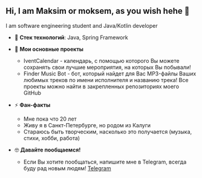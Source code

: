 ## Hi, I am Maksim or moksem, as you wish hehe 👋

I am software engineering student and Java/Kotlin developer

- 🔭 **Стек технологий**: Java, Spring Framework
- 🌱 **Мои основные проекты**
    - IventCalendar - календарь, с помощью которого Вы можете сохранять свои лучшие мероприятия, на которых Вы побывали!
    - Finder Music Bot - бот, который найдет для Вас MP3-файлы Ваших любимых треков по имени исполнителя и названию трека!
  Все проекты можно найти в закрепленных репозиториях моего GitHub

- ⚡ **Фан-факты**
    - Мне пока что 20 лет
    - Живу я в Санкт-Петербурге, но родом из Калуги
    - Стараюсь быть творческим, насколько это получается (музыка, стихи, хобби, работа)
- 🤓 **Давайте пообщаемся!**
    - Если Вы хотите пообщаться, напишите мне в Telegram, всегда буду рад новым людям! [Telegram](https://t.me/moksem0_o)
